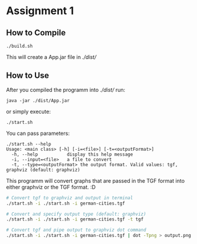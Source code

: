 # Assignment 1
## How to Compile
```
./build.sh
```
This will create a App.jar file in *./dist/*
## How to Use
After you compiled the programm into *./dist/* run: 
```
java -jar ./dist/App.jar
```
or simply execute:
```
./start.sh
```
You can pass parameters:
```
./start.sh --help
Usage: <main class> [-h] [-i=<file>] [-t=<outputFormat>]
  -h, --help           display this help message
  -i, --input=<file>   a file to convert
  -t, --type=<outputFormat> the output format. Valid values: tgf, graphviz (default: graphviz)
```
This programm will convert graphs that are passed in the TGF format into either graphviz or the TGF format. :D
```bash
# Convert tgf to graphviz and output in terminal
./start.sh -i ./start.sh -i german-cities.tgf

# Convert and specify output type (default: graphviz)
./start.sh -i ./start.sh -i german-cities.tgf -t tgf

# Convert tgf and pipe output to graphviz dot command
./start.sh -i ./start.sh -i german-cities.tgf | dot -Tpng > output.png
```
